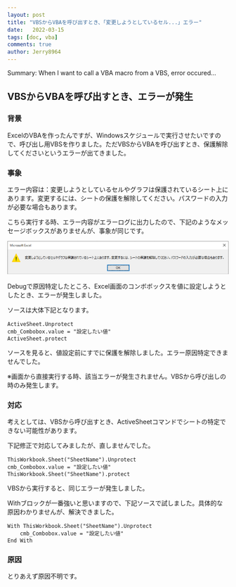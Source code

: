 ```yaml
---
layout: post
title: "VBSからVBAを呼び出すとき、「変更しようとしているセル...」エラー"
date:   2022-03-15
tags: [doc, vba]
comments: true
author: Jerry8964
---
```




Summary: When I want to call a VBA macro from a VBS, error occured...

## VBSからVBAを呼び出すとき、エラーが発生



### 背景

ExcelのVBAを作ったんですが、Windowsスケジュールで実行させたいですので、呼び出し用VBSを作りました。ただVBSからVBAを呼び出すとき、保護解除してくださいというエラーが出てきました。



### 事象

エラー内容は：変更しようとしているセルやグラフは保護されているシート上にあります。変更するには、シートの保護を解除してください。パスワードの入力が必要な場合もあります。

こちら実行する時、エラー内容がエラーログに出力したので、下記のようなメッセージボックスがありませんが、事象が同じです。

![](https://github.com/jerry8964/jerry8964.github.io/blob/main/images/excel-error-this-sheet-protected-error.png?raw=true)

Debugで原因特定したところ、Excel画面のコンボボックスを値に設定しようとしたとき、エラーが発生しました。

ソースは大体下記となります。

```vba
ActiveSheet.Unprotect
cmb_Combobox.value = "設定したい値"
ActiveSheet.protect
```

ソースを見ると、値設定前にすでに保護を解除しました。エラー原因特定できませんでした。



※画面から直接実行する時、該当エラーが発生されません。VBSから呼び出しの時のみ発生します。

### 対応

考えとしては、VBSから呼び出すとき、ActiveSheetコマンドでシートの特定できない可能性があります。

下記修正で対応してみましたが、直しませんでした。

```vba
ThisWorkbook.Sheet("SheetName").Unprotect
cmb_Combobox.value = "設定したい値"
ThisWorkbook.Sheet("SheetName").protect
```

VBSから実行すると、同じエラーが発生しました。



Withブロックが一番強いと思いますので、下記ソースで試しました。具体的な原因わかりませんが、解決できました。

```vba
With ThisWorkbook.Sheet("SheetName").Unprotect
    cmb_Combobox.value = "設定したい値"
End With
```



### 原因

とりあえず原因不明です。



